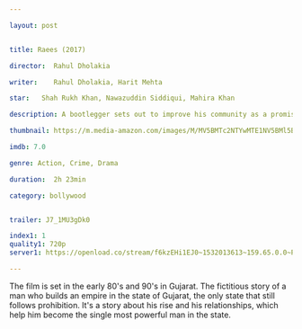 ```yaml
---

layout: post


title: Raees (2017)

director:  Rahul Dholakia

writer:    Rahul Dholakia, Harit Mehta

star:   Shah Rukh Khan, Nawazuddin Siddiqui, Mahira Khan

description: A bootlegger sets out to improve his community as a promising leader but falls in a political trap.

thumbnail: https://m.media-amazon.com/images/M/MV5BMTc2NTYwMTE1NV5BMl5BanBnXkFtZTgwODQ5MzAwMTI@._V1_UY268_CR11,0,182,268_AL__QL50.jpg

imdb: 7.0

genre: Action, Crime, Drama

duration:  2h 23min

category: bollywood


trailer: J7_1MU3gDk0

index1: 1
quality1: 720p
server1: https://openload.co/stream/f6kzEHi1EJ0~1532013613~159.65.0.0~P6Ldh3aD

---
```


The film is set in the early 80's and 90's in Gujarat. The fictitious story of a man who builds an empire in the state of Gujarat, the only state that still follows prohibition. It's a story about his rise and his relationships, which help him become the single most powerful man in the state.